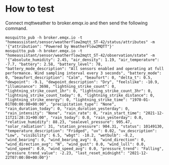 # How to test

Connect mqttweather to broker.emqx.io and then send the following command.

    mosquitto_pub -h broker.emqx.io -t "homeassistant/sensor/weatherflow2mqtt_ST-42/status/attributes" -m '{"attribution": "Powered by WeatherFlow2MQTT"}'
    mosquitto_pub -h broker.emqx.io -t "homeassistant/sensor/weatherflow2mqtt_ST-42/observation/state" -m '{"absolute_humidity": 2.45, "air_density": 1.19, "air_temperature": -7.7, "battery": 2.58, "battery_level": 78, "battery_mode_description": "All sensors enabled and operating at full performance. Wind sampling interval every 3 seconds", "battery_mode": 0, "beaufort_description": "Calm", "beaufort": 0, "delta_t": 0.5, "dewpoint": -9.1, "dewpoint_description": "Dry", "feelslike": -10.9, "illuminance": 3698, "lightning_strike_count": 0, "lightning_strike_count_1hr": 0, "lightning_strike_count_3hr": 0, "lightning_strike_count_today": 0, "lightning_strike_distance": 0, "lightning_strike_energy": 0, "lightning_strike_time": "1970-01-01T00:00:00+00:00", "precipitation_type": "None", "rain_duration_today": 0, "rain_duration_yesterday": 0, "rain_intensity": "None", "rain_rate": 0, "rain_start_time": "2021-12-11T21:28:31+00:00", "rain_today": 0.0, "rain_yesterday": 0.0, "relative_humidity": 88.23, "sealevel_pressure": 995.47, "solar_radiation": 31, "station_pressure": 904.31, "status": 10149130, "temperature_description": "Fridged", "uv": 0.02, "uv_description": "Low", "visibility": 6.5, "wbgt": -10.2, "wetbulb": -8.2, "wind_bearing": 0, "wind_bearing_avg": 0, "wind_direction": 0, "wind_direction_avg": "N", "wind_gust": 0.0, "wind_lull": 0.0, "wind_speed": 0.0, "wind_speed_avg": 0.0, "pressure_trend": "Falling", "pressure_trend_value": -2.23, "last_reset_midnight": "2021-12-22T07:00:00+00:00"}'

